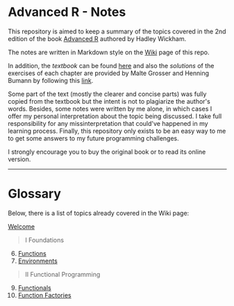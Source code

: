 # Advanced R - Notes

This repository is aimed to keep a summary of the topics covered in the 2nd edition of the book [Advanced R](https://www.amazon.com/Advanced-Second-Chapman-Hall-CRC/dp/0815384572) authored by Hadley Wickham.

The notes are written in Markdown style on the [Wiki](https://github.com/alexandrehsd/Advanced-R-Notes/wiki) page of this repo.

In addition, the _textbook_ can be found [here](https://adv-r.hadley.nz/) and also the _solutions_ of the exercises of each chapter are provided by Malte Grosser and Henning Bumann by following this [link](https://advanced-r-solutions.rbind.io/).

Some part of the text (mostly the clearer and concise parts) was fully copied from the textbook but the intent is not to plagiarize the author's words. Besides, some notes were written by me alone, in which cases I offer my personal interpretation about the topic being discussed. I take full responsibility for any missinterpretation that could've happened in my learning process. Finally, this repository only exists to be an easy way to me to get some answers to my future programming challenges. 

I strongly encourage you to buy the original book or to read its online version.

***

# Glossary

Below, there is a list of topics already covered in the Wiki page:

[Welcome](https://github.com/alexandrehsd/Advanced-R-Notes/wiki)

> I Foundations
6. [Functions](https://github.com/alexandrehsd/Advanced-R-Notes/wiki/6-Functions)
7. [Environments](https://github.com/alexandrehsd/Advanced-R-Notes/wiki/7-Environments)

> II Functional Programming
9. [Functionals](https://github.com/alexandrehsd/Advanced-R-Notes/wiki/9-Functionals)
10. [Function Factories](https://github.com/alexandrehsd/Advanced-R-Notes/wiki/10-Function-Factories)
